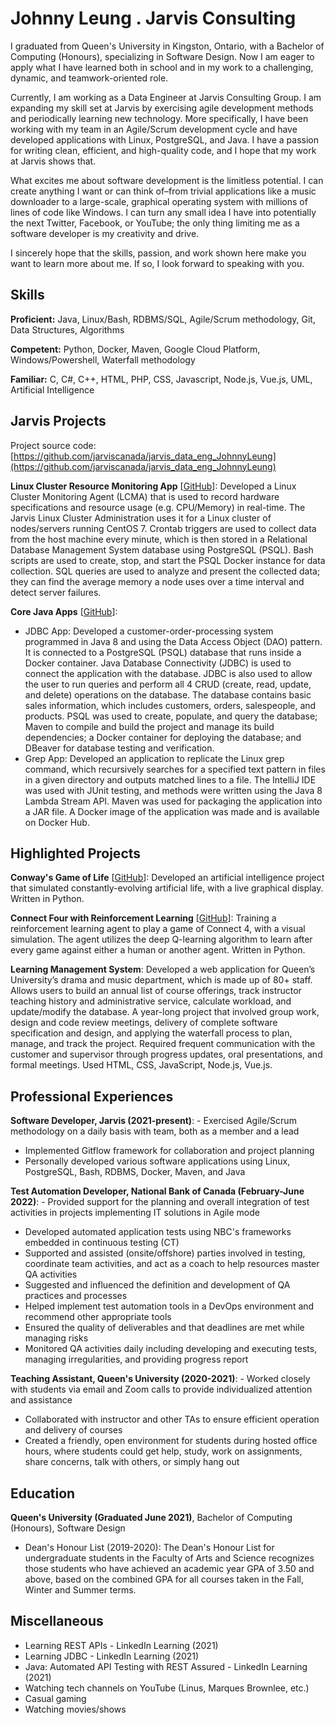 # Johnny Leung . Jarvis Consulting

I graduated from Queen's University in Kingston, Ontario, with a Bachelor of Computing (Honours), specializing in Software Design. Now I am eager to apply what I have learned both in school and in my work to a challenging, dynamic, and teamwork-oriented role.

Currently, I am working as a Data Engineer at Jarvis Consulting Group. I am expanding my skill set at Jarvis by exercising agile development methods and periodically learning new technology. More specifically, I have been working with my team in an Agile/Scrum development cycle and have developed applications with Linux, PostgreSQL, and Java. I have a passion for writing clean, efficient, and high-quality code, and I hope that my work at Jarvis shows that.

What excites me about software development is the limitless potential. I can create anything I want or can think of–from trivial applications like a music downloader to a large-scale, graphical operating system with millions of lines of code like Windows. I can turn any small idea I have into potentially the next Twitter, Facebook, or YouTube; the only thing limiting me as a software developer is my creativity and drive.

I sincerely hope that the skills, passion, and work shown here make you want to learn more about me. If so, I look forward to speaking with you.


## Skills

**Proficient:** Java, Linux/Bash, RDBMS/SQL, Agile/Scrum methodology, Git, Data Structures, Algorithms

**Competent:** Python, Docker, Maven, Google Cloud Platform, Windows/Powershell, Waterfall methodology

**Familiar:** C, C#, C++, HTML, PHP, CSS, Javascript, Node.js, Vue.js, UML, Artificial Intelligence

## Jarvis Projects

Project source code: [https://github.com/jarviscanada/jarvis_data_eng_JohnnyLeung](https://github.com/jarviscanada/jarvis_data_eng_JohnnyLeung)


**Linux Cluster Resource Monitoring App** [[GitHub](https://github.com/jarviscanada/jarvis_data_eng_JohnnyLeung/tree/master/linux_sql)]: Developed a Linux Cluster Monitoring Agent (LCMA) that is used to record hardware specifications and resource usage (e.g. CPU/Memory) in real-time. The Jarvis Linux Cluster Administration uses it for a Linux cluster of nodes/servers running CentOS 7. Crontab triggers are used to collect data from the host machine every minute, which is then stored in a Relational Database Management System database using PostgreSQL (PSQL). Bash scripts are used to create, stop, and start the PSQL Docker instance for data collection. SQL queries are used to analyze and present the collected data; they can find the average memory a node uses over a time interval and detect server failures.

**Core Java Apps** [[GitHub](https://github.com/jarviscanada/jarvis_data_eng_JohnnyLeung/tree/master/core_java)]:
      
  - JDBC App: Developed a customer-order-processing system programmed in Java 8 and using the Data Access Object (DAO) pattern. It is connected to a PostgreSQL (PSQL) database that runs inside a Docker container. Java Database Connectivity (JDBC) is used to connect the application with the database. JDBC is also used to allow the user to run queries and perform all 4 CRUD (create, read, update, and delete) operations on the database. The database contains basic sales information, which includes customers, orders, salespeople, and products. PSQL was used to create, populate, and query the database; Maven to compile and build the project and manage its build dependencies; a Docker container for deploying the database; and DBeaver for database testing and verification.
  - Grep App: Developed an application to replicate the Linux grep command, which recursively searches for a specified text pattern in files in a given directory and outputs matched lines to a file. The IntelliJ IDE was used with JUnit testing, and methods were written using the Java 8 Lambda Stream API. Maven was used for packaging the application into a JAR file. A Docker image of the application was made and is available on Docker Hub.


## Highlighted Projects
**Conway's Game of Life** [[GitHub](https://github.com/EternalDragonX/Conway-s-Game-of-Life)]: Developed an artificial intelligence project that simulated constantly-evolving artificial life, with a live graphical display. Written in Python.

**Connect Four with Reinforcement Learning** [[GitHub](https://github.com/EternalDragonX/Connect-Four-with-Reinforcement-Learning)]: Training a reinforcement learning agent to play a game of Connect 4, with a visual simulation. The agent utilizes the deep Q-learning algorithm to learn after every game against either a human or another agent. Written in Python.

**Learning Management System**: Developed a web application for Queen’s University’s drama and music department, which is made up of 80+ staff. Allows users to build an annual list of course offerings, track instructor teaching history and administrative service, calculate workload, and update/modify the database. A year-long project that involved group work, design and code review meetings, delivery of complete software specification and design, and applying the waterfall process to plan, manage, and track the project. Required frequent communication with the customer and supervisor through progress updates, oral presentations, and formal meetings. Used HTML, CSS, JavaScript, Node.js, Vue.js.


## Professional Experiences

**Software Developer, Jarvis (2021-present)**: - Exercised Agile/Scrum methodology on a daily basis with team, both as a member and a lead
- Implemented Gitflow framework for collaboration and project planning
- Personally developed various software applications using Linux, PostgreSQL, Bash, RDBMS, Docker, Maven, and Java


**Test Automation Developer, National Bank of Canada (February-June 2022)**: - Provided support for the planning and overall integration of test activities in projects implementing IT solutions in Agile mode
- Developed automated application tests using NBC's frameworks embedded in continuous testing (CT)
- Supported and assisted (onsite/offshore) parties involved in testing, coordinate team activities, and act as a coach to help resources master QA activities
- Suggested and influenced the definition and development of QA practices and processes
- Helped implement test automation tools in a DevOps environment and recommend other appropriate tools
- Ensured the quality of deliverables and that deadlines are met while managing risks
- Monitored QA activities daily including developing and executing tests, managing irregularities, and providing progress report


**Teaching Assistant, Queen's University (2020-2021)**: - Worked closely with students via email and Zoom calls to provide individualized attention and assistance
- Collaborated with instructor and other TAs to ensure efficient operation and delivery of courses
- Created a friendly, open environment for students during hosted office hours, where students could get help, study, work on assignments, share concerns, talk with others, or simply hang out



## Education
**Queen's University (Graduated June 2021)**, Bachelor of Computing (Honours), Software Design
- Dean's Honour List (2019-2020): The Dean's Honour List for undergraduate students in the Faculty of Arts and Science recognizes those students who have achieved an academic year GPA of 3.50 and above, based on the combined GPA for all courses taken in the Fall, Winter and Summer terms.


## Miscellaneous
- Learning REST APIs - LinkedIn Learning (2021)
- Learning JDBC - LinkedIn Learning (2021)
- Java: Automated API Testing with REST Assured - LinkedIn Learning (2021)
- Watching tech channels on YouTube (Linus, Marques Brownlee, etc.)
- Casual gaming
- Watching movies/shows